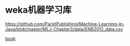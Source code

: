 # weka机器学习库

https://github.com/PacktPublishing/Machine-Learning-in-Java/blob/master/MLJ-Chapter3/data/ENB2012_data.csv

[book](file:///Users/zhonghaoyuan/Google%20%E4%BA%91%E7%AB%AF%E7%A1%AC%E7%9B%98/pdf/cn/%5B%E5%9B%BE%E7%81%B5%E7%A8%8B%E5%BA%8F%E8%AE%BE%E8%AE%A1%E4%B8%9B%E4%B9%A6%5D.Java%E6%9C%BA%E5%99%A8%E5%AD%A6%E4%B9%A0.pdf)